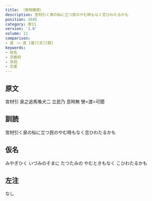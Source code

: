 ```yaml
---
title: （寄物陳思）
description: 宮材引く泉の杣に立つ民のやむ時もなく恋ひわたるかも
position: 2645
category: 巻11
version: '1.0'
volume: 11
comparison:
- 度 -> 渡 [嘉][文][類]
keywords:
- 地名
- 京都府
- 序詞
- 恋愛
---
```


## 原文

宮材引 泉之追馬喚犬二 立民乃 息時無 戀<渡>可聞

## 訓読

宮材引く泉の杣に立つ民のやむ時もなく恋ひわたるかも

## 仮名

みやぎひく いづみのそまに たつたみの やむときもなく こひわたるかも

## 左注

なし
